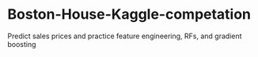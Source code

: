# Boston-House-Kaggle-competation
Predict sales prices and practice feature engineering, RFs, and gradient boosting

